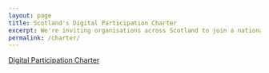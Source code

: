 ```yaml
---
layout: page
title: Scotland's Digital Participation Charter
excerpt: We're inviting organisations across Scotland to join a national movement to promote digital participation and basic digital skills.
permalink: /charter/
---
```


<p><a href="http://charter.scvo.org.uk">Digital Participation Charter</a></p>
